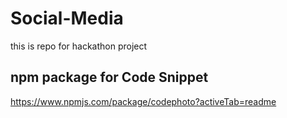 # Social-Media

this is repo for hackathon project

## npm package for Code Snippet

https://www.npmjs.com/package/codephoto?activeTab=readme
